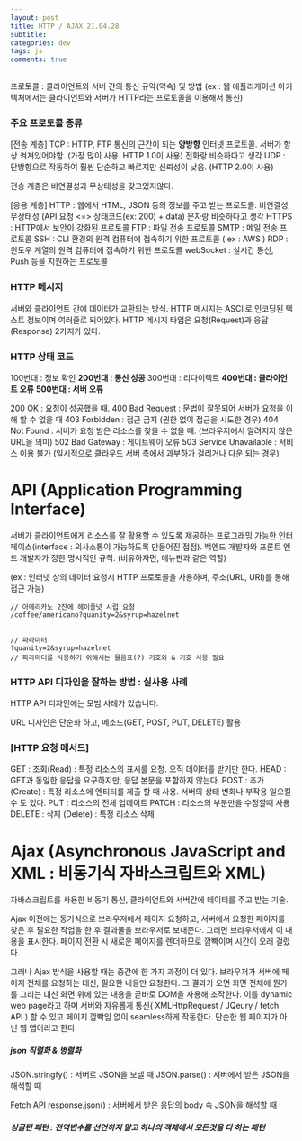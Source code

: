 ```yaml
---  
layout: post  
title: HTTP / AJAX 21.04.28
subtitle: 
categories: dev
tags: js
comments: true  
--- 
```


프로토콜 : 클라이언트와 서버 간의 통신 규약(약속) 및 방법 
(ex : 웹 애플리케이션 아키텍처에서는 클라이언트와 서버가 HTTP라는 프로토콜을 이용해서 통신)


### 주요 프로토콜 종류

[전송 계층]
TCP : HTTP, FTP 통신의 근간이 되는 **양방향** 인터넷 프로토콜. 서버가 항상 켜져있어야함. (가장 많이 사용. HTTP 1.0이 사용) 전화랑 비슷하다고 생각
UDP : 단방향으로 작동하여 훨씬 단순하고 빠르지만 신뢰성이 낮음. (HTTP 2.0이 사용)

전송 계층은 비연결성과 무상태성을 갖고있지않다.

[응용 계층]
HTTP : 웹에서 HTML, JSON 등의 정보를 주고 받는 프로토콜. 비연결성, 무상태성 (API 요청 <=> 상태코드(ex: 200) + data) 문자랑 비슷하다고 생각
HTTPS : HTTP에서 보안이 강화된 프로토콜
FTP : 파일 전송 프로토콜
SMTP : 메일 전송 프로토콜
SSH : CLI 환경의 원격 컴퓨터에 접속하기 위한 프로토콜 ( ex : AWS )
RDP : 윈도우 계열의 원격 컴퓨터에 접속하기 위한 프로토콜 
webSocket : 실시간 통신, Push 등을 지원하는 프로토콜


### HTTP 메시지

서버와 클라이언트 간에 데이터가 교환되는 방식. HTTP 메시지는 ASCll로 인코딩된 텍스트 정보이며 여러줄로 되어있다. HTTP 메시지 타입은 요청(Request)과 응답(Response) 2가지가 있다.

### HTTP 상태 코드

100번대 : 정보 확인
**200번대 : 통신 성공** 
300번대 : 리다이렉트
**400번대 : 클라이언트 오류**
**500번대 : 서버 오류**

200 OK : 요청이 성공했을 때.
400 Bad Request : 문법이 잘못되어 서버가 요청을 이해 할 수 없을 때
403 Forbidden : 접근 금지 (권한 없이 접근을 시도한 경우)
404 Not Found : 서버가 요청 받은 리소스를 찾을 수 없을 때. (브라우저에서 알려지지 않은 URL을 의미)
502 Bad Gateway : 게이트웨이 오류
503 Service Unavailable : 서비스 이용 불가 (일시적으로 클라우드 서버 측에서 과부하가 걸리거나 다운 되는 경우)

# API (Application Programming Interface)

서버가 클라이언트에게 리소스를 잘 활용할 수 있도록 제공하는 프로그래밍 가능한 인터페이스(interface : 의사소통이 가능하도록 만들어진 접점). 백엔드 개발자와 프론트 엔드 개발자가 정한 명시적인 규칙.  (비유하자면, 메뉴판과 같은 역할)

(ex : 인터넷 상의 데이터 요청시 HTTP 프로토콜을 사용하며, 주소(URL, URI)를 통해 접근 가능)

```
// 아메리카노 2잔에 헤이즐넛 시럽 요청
/coffee/americano?quanity=2&syrup=hazelnet


// 파라미터 
?quanity=2&syrup=hazelnet
// 파라미터를 사용하기 위해서는 물음표(?) 기호와 & 기호 사용 필요
```

### HTTP API 디자인을 잘하는 방법 : 실사용 사례

HTTP API 디자인에는 모범 사례가 있습니다.

URL 디자인은 단순화 하고, 메소드(GET, POST, PUT, DELETE)  활용 

### [HTTP 요청 메서드]

GET : 조회(Read) : 특정 리소스의 표시를 요청. 오직 데이터를 받기만 한다.
HEAD : GET과 동일한 응답을 요구하지만, 응답 본문을 포함하지 않는다.
POST : 추가(Create) : 특정 리소스에 엔티티를 제출 할 때 사용. 서버의 상태 변화나 부작용 일으킬 수 도 있다.
PUT : 리소스의 전체 업데이트
PATCH : 리소스의 부분만을 수정할때 사용
DELETE : 삭제 (Delete) : 특정 리소스 삭제

# Ajax (Asynchronous JavaScript and XML : 비동기식 자바스크립트와 XML)

자바스크립트를 사용한 비동기 통신, 클라이언트와 서버간에 데이터를 주고 받는 기술.

Ajax 이전에는 동기식으로 브라우저에서 페이지 요청하고, 서버에서 요청한 페이지를 찾은 후 필요한 작업을 한 후 결과물을 브라우저로 보내준다. 그러면 브라우저에서 이 내용을 표시한다.  페이지 전환 시 새로운 페이지를 렌더하므로 깜빡이며 시간이 오래 걸렸다.

그러나 Ajax 방식을 사용할 때는 중간에 한 가지 과정이 더 있다. 브라우저가 서버에 페이지 전체를 요청하는 대신, 필요한 내용만 요청한다. 그 결과가 오면 화면 전체에 뭔가를 그리는 대신 화면 위에 있는 내용을 곧바로 DOM을 사용해 조작한다. 이를 dynamic web page라고 하며 서버와 자유롭게 통신(  XMLHttpRequest / JQeury  / fetch API ) 할 수 있고 페이지 깜빡임 없이 seamless하게 작동한다. 단순한 웹 페이지가 아닌 웹 앱이라고 한다.

##### json 직렬화 & 병렬화

JSON.stringfy() : 서버로 JSON을 보낼 때
JSON.parse() : 서버에서 받은 JSON을 해석할 때

Fetch API
response.json() : 서버에서 받은 응답의 body 속 JSON을 해석할 때

##### 싱글턴 패턴 : 전역변수를 선언하지 말고 하나의 객체에서 모든것을 다 하는 패턴


